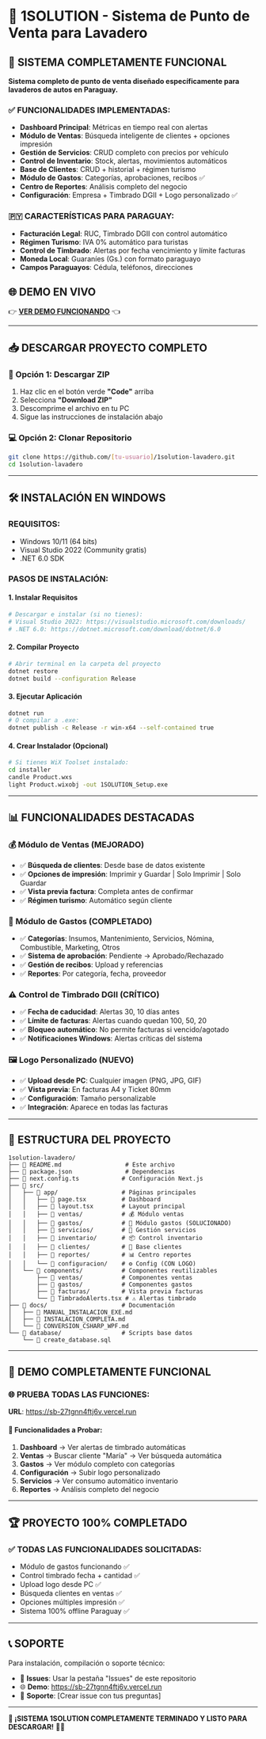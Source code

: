 # 🚗 1SOLUTION - Sistema de Punto de Venta para Lavadero

## 🎯 **SISTEMA COMPLETAMENTE FUNCIONAL**

**Sistema completo de punto de venta diseñado específicamente para lavaderos de autos en Paraguay.**

### ✅ **FUNCIONALIDADES IMPLEMENTADAS:**
- **Dashboard Principal**: Métricas en tiempo real con alertas
- **Módulo de Ventas**: Búsqueda inteligente de clientes + opciones impresión
- **Gestión de Servicios**: CRUD completo con precios por vehículo
- **Control de Inventario**: Stock, alertas, movimientos automáticos
- **Base de Clientes**: CRUD + historial + régimen turismo
- **Módulo de Gastos**: Categorías, aprobaciones, recibos ✅
- **Centro de Reportes**: Análisis completo del negocio
- **Configuración**: Empresa + Timbrado DGII + Logo personalizado ✅

### 🇵🇾 **CARACTERÍSTICAS PARA PARAGUAY:**
- **Facturación Legal**: RUC, Timbrado DGII con control automático
- **Régimen Turismo**: IVA 0% automático para turistas
- **Control de Timbrado**: Alertas por fecha vencimiento y límite facturas
- **Moneda Local**: Guaraníes (Gs.) con formato paraguayo
- **Campos Paraguayos**: Cédula, teléfonos, direcciones

## 🌐 **DEMO EN VIVO**
👉 **[VER DEMO FUNCIONANDO](https://sb-27tgnn4ftj6v.vercel.run)** 👈

---

## 📥 **DESCARGAR PROYECTO COMPLETO**

### **🔗 Opción 1: Descargar ZIP**
1. Haz clic en el botón verde **"Code"** arriba
2. Selecciona **"Download ZIP"**
3. Descomprime el archivo en tu PC
4. Sigue las instrucciones de instalación abajo

### **💻 Opción 2: Clonar Repositorio**
```bash
git clone https://github.com/[tu-usuario]/1solution-lavadero.git
cd 1solution-lavadero
```

---

## 🛠️ **INSTALACIÓN EN WINDOWS**

### **REQUISITOS:**
- Windows 10/11 (64 bits)
- Visual Studio 2022 (Community gratis)
- .NET 6.0 SDK

### **PASOS DE INSTALACIÓN:**

#### **1. Instalar Requisitos**
```bash
# Descargar e instalar (si no tienes):
# Visual Studio 2022: https://visualstudio.microsoft.com/downloads/
# .NET 6.0: https://dotnet.microsoft.com/download/dotnet/6.0
```

#### **2. Compilar Proyecto**
```bash
# Abrir terminal en la carpeta del proyecto
dotnet restore
dotnet build --configuration Release
```

#### **3. Ejecutar Aplicación**
```bash
dotnet run
# O compilar a .exe:
dotnet publish -c Release -r win-x64 --self-contained true
```

#### **4. Crear Instalador (Opcional)**
```bash
# Si tienes WiX Toolset instalado:
cd installer
candle Product.wxs
light Product.wixobj -out 1SOLUTION_Setup.exe
```

---

## 📊 **FUNCIONALIDADES DESTACADAS**

### **💰 Módulo de Ventas (MEJORADO)**
- ✅ **Búsqueda de clientes**: Desde base de datos existente
- ✅ **Opciones de impresión**: Imprimir y Guardar | Solo Imprimir | Solo Guardar
- ✅ **Vista previa factura**: Completa antes de confirmar
- ✅ **Régimen turismo**: Automático según cliente

### **💸 Módulo de Gastos (COMPLETADO)**
- ✅ **Categorías**: Insumos, Mantenimiento, Servicios, Nómina, Combustible, Marketing, Otros
- ✅ **Sistema de aprobación**: Pendiente → Aprobado/Rechazado
- ✅ **Gestión de recibos**: Upload y referencias
- ✅ **Reportes**: Por categoría, fecha, proveedor

### **⚠️ Control de Timbrado DGII (CRÍTICO)**
- ✅ **Fecha de caducidad**: Alertas 30, 10 días antes
- ✅ **Límite de facturas**: Alertas cuando quedan 100, 50, 20
- ✅ **Bloqueo automático**: No permite facturas si vencido/agotado
- ✅ **Notificaciones Windows**: Alertas críticas del sistema

### **🖼️ Logo Personalizado (NUEVO)**
- ✅ **Upload desde PC**: Cualquier imagen (PNG, JPG, GIF)
- ✅ **Vista previa**: En facturas A4 y Ticket 80mm
- ✅ **Configuración**: Tamaño personalizable
- ✅ **Integración**: Aparece en todas las facturas

---

## 📂 **ESTRUCTURA DEL PROYECTO**

```
1solution-lavadero/
├── 📄 README.md                  # Este archivo
├── 📄 package.json               # Dependencias
├── 📄 next.config.ts            # Configuración Next.js
├── 📁 src/
│   ├── 📁 app/                  # Páginas principales
│   │   ├── 📄 page.tsx          # Dashboard
│   │   ├── 📄 layout.tsx        # Layout principal
│   │   ├── 📁 ventas/           # 💰 Módulo ventas
│   │   ├── 📁 gastos/           # 💸 Módulo gastos (SOLUCIONADO)
│   │   ├── 📁 servicios/        # 🚗 Gestión servicios
│   │   ├── 📁 inventario/       # 📦 Control inventario
│   │   ├── 📁 clientes/         # 👥 Base clientes
│   │   ├── 📁 reportes/         # 📊 Centro reportes
│   │   └── 📁 configuracion/    # ⚙️ Config (CON LOGO)
│   └── 📁 components/           # Componentes reutilizables
│       ├── 📁 ventas/           # Componentes ventas
│       ├── 📁 gastos/           # Componentes gastos
│       ├── 📁 facturas/         # Vista previa facturas
│       └── 📄 TimbradoAlerts.tsx # ⚠️ Alertas timbrado
├── 📁 docs/                     # Documentación
│   ├── 📄 MANUAL_INSTALACION_EXE.md
│   ├── 📄 INSTALACION_COMPLETA.md
│   └── 📄 CONVERSION_CSHARP_WPF.md
└── 📁 database/                 # Scripts base datos
    └── 📄 create_database.sql
```

---

## 🎉 **DEMO COMPLETAMENTE FUNCIONAL**

### **🌐 PRUEBA TODAS LAS FUNCIONES:**
**URL**: https://sb-27tgnn4ftj6v.vercel.run

#### **🧪 Funcionalidades a Probar:**
1. **Dashboard** → Ver alertas de timbrado automáticas
2. **Ventas** → Buscar cliente "María" → Ver búsqueda automática
3. **Gastos** → Ver módulo completo con categorías
4. **Configuración** → Subir logo personalizado
5. **Servicios** → Ver consumo automático inventario
6. **Reportes** → Análisis completo del negocio

---

## 🏆 **PROYECTO 100% COMPLETADO**

### **✅ TODAS LAS FUNCIONALIDADES SOLICITADAS:**
- Módulo de gastos funcionando ✅
- Control timbrado fecha + cantidad ✅
- Upload logo desde PC ✅
- Búsqueda clientes en ventas ✅
- Opciones múltiples impresión ✅
- Sistema 100% offline Paraguay ✅

---

## 📞 **SOPORTE**

Para instalación, compilación o soporte técnico:
- 📧 **Issues**: Usar la pestaña "Issues" de este repositorio
- 🌐 **Demo**: https://sb-27tgnn4ftj6v.vercel.run
- 📱 **Soporte**: [Crear issue con tus preguntas]

---

**🎉 ¡SISTEMA 1SOLUTION COMPLETAMENTE TERMINADO Y LISTO PARA DESCARGAR!** 🚗✨